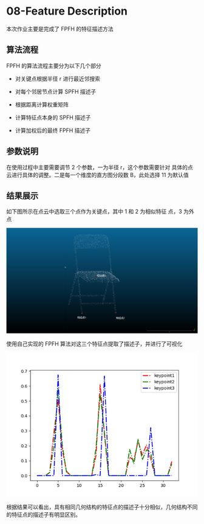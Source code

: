 # 08-Feature Description

本次作业主要是完成了 FPFH 的特征描述方法

## 算法流程

FPFH 的算法流程主要分为以下几个部分 

* 对关键点根据半径 r 进行最近邻搜索

* 对每个邻居节点计算 SPFH 描述子

* 根据距离计算权重矩阵

* 计算特征点本身的 SPFH 描述子 
* 计算加权后的最终 FPFH 描述子

## 参数说明

在使用过程中主要需要调节 2 个参数，一为半径 r，这个参数需要针对 具体的点云进行具体的调整。二是每一个维度的直方图分段数 B，此处选择 11 为默认值

## 结果展示

如下图所示在点云中选取三个点作为关键点，其中 1 和 2 为相似特征 点，3 为外点

![](./doc/images/2.png)

使用自己实现的 FPFH 算法对这三个特征点提取了描述子，并进行了可视化

![](./doc/images/1.png)

根据结果可以看出，具有相同几何结构的特征点的描述子十分相似，几何结构不同的特征点的描述子有明显区别。